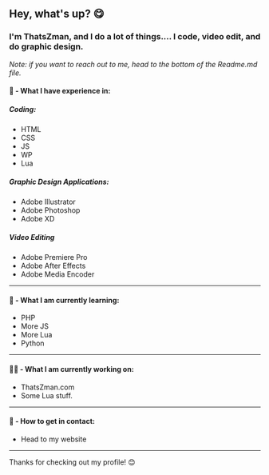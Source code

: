 ## Hey, what's up? 😋

### I'm ThatsZman, and I do a lot of things.... I code, video edit, and do graphic design. 

*Note: if you want to reach out to me, head to the bottom of the Readme.md file.*

#### 🤔 - What I have experience in:
##### Coding:
- HTML
- CSS
- JS
- WP
- Lua

##### Graphic Design Applications:
- Adobe Illustrator
- Adobe Photoshop
- Adobe XD

##### Video Editing
- Adobe Premiere Pro
- Adobe After Effects
- Adobe Media Encoder

-----------------------

#### 🌱 - What I am currently learning:
- PHP
- More JS
- More Lua
- Python

-------------------------

#### 👨‍💻 - What I am currently working on:
- ThatsZman.com
- Some Lua stuff.

-------------------------

#### 📮 - How to get in contact:
- Head to my website

--------------------------

Thanks for checking out my profile! 😊
